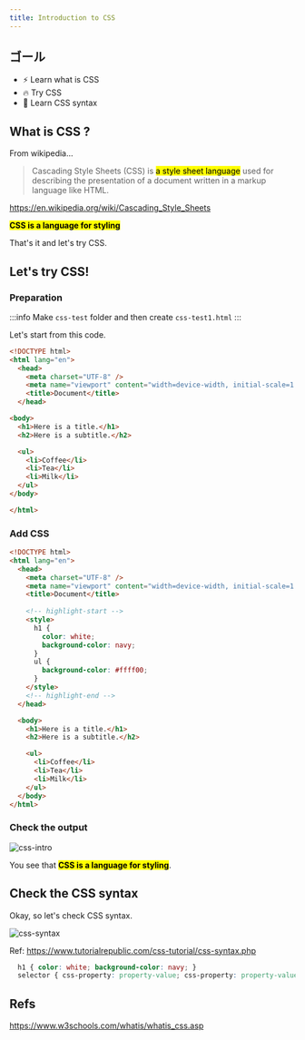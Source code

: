 ```yaml
---
title: Introduction to CSS
---
```


## ゴール

- ⚡ Learn what is CSS
- 🔥 Try CSS
- 🌻 Learn CSS syntax

## What is CSS ?

From wikipedia...
> Cascading Style Sheets (CSS) is <mark>a style sheet language</mark> used for describing the presentation of a document written in a markup language like HTML.

https://en.wikipedia.org/wiki/Cascading_Style_Sheets

**<mark>CSS is a language for styling</mark>**

That's it and let's try CSS.

## Let's try CSS!

### Preparation

:::info
  Make `css-test` folder and then create `css-test1.html`
:::

Let's start from this code.
```html title="css/css-test1.html"
<!DOCTYPE html>
<html lang="en">
  <head>
    <meta charset="UTF-8" />
    <meta name="viewport" content="width=device-width, initial-scale=1.0" />
    <title>Document</title>
  </head>

<body>
  <h1>Here is a title.</h1>
  <h2>Here is a subtitle.</h2>

  <ul>
    <li>Coffee</li>
    <li>Tea</li>
    <li>Milk</li>
  </ul>
</body>

</html>
```

### Add CSS

```html title="css/css-test1.html"
<!DOCTYPE html>
<html lang="en">
  <head>
    <meta charset="UTF-8" />
    <meta name="viewport" content="width=device-width, initial-scale=1.0" />
    <title>Document</title>
    
    <!-- highlight-start -->
    <style>
      h1 {
        color: white;
        background-color: navy;
      }
      ul {
        background-color: #ffff00;
      }
    </style>
    <!-- highlight-end -->
  </head>

  <body>
    <h1>Here is a title.</h1>
    <h2>Here is a subtitle.</h2>

    <ul>
      <li>Coffee</li>
      <li>Tea</li>
      <li>Milk</li>
    </ul>
  </body>
</html>

```

### Check the output
![css-intro](https://coderhackers-1304676641.cos.ap-tokyo.myqcloud.com/docs/img/2020-04-27-22-31-34.png)

You see  that <mark>**CSS is a language for styling**</mark>.

## Check the CSS syntax
Okay, so let's check CSS syntax.

![css-syntax](https://www.tutorialrepublic.com/lib/images/css-selector.png)

Ref: https://www.tutorialrepublic.com/css-tutorial/css-syntax.php

```css
  h1 { color: white; background-color: navy; }
  selector { css-property: property-value; css-property: property-value; ... }
```

## Refs
https://www.w3schools.com/whatis/whatis_css.asp